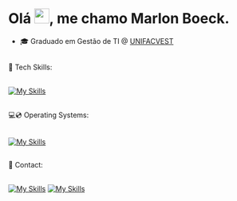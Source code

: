 <h1 align="left">Olá <img src="https://raw.githubusercontent.com/kaueMarques/kaueMarques/master/hi.gif" height="30px">, me chamo Marlon Boeck.</h1>

- 🎓 Graduado em Gestão de TI @ [UNIFACVEST](https://www.unifacvest.edu.br/)

<h2></h2>
<div style="display: inline_block">
🚀&nbspTech Skills: <br><br>
          
[![My Skills](https://skillicons.dev/icons?i=js,html,css,vscode,bash,git,github,notion&perline=4)](https://skillicons.dev)

  
##

<div> 
💻💿&nbspOperating Systems: <br><br>

[![My Skills](https://skillicons.dev/icons?i=windows,linux,ubuntu,mint,debian&perline=5)](https://skillicons.dev)

##
 
<div> 
📧&nbspContact: <br><br>
  
[![My Skills](https://skillicons.dev/icons?i=linkedin)](https://www.linkedin.com/in/marlon-boeck)
[![My Skills](https://skillicons.dev/icons?i=gmail)](mailto:marlonfbv@gmail.com)


</div>

<!---
- 👋 Hi, I’m @marlonboeck
- 👀 I’m interested in ...
- 🌱 I’m currently learning ...
- 💞️ I’m looking to collaborate on ...
- 📫 How to reach me ...
- 😄 Pronouns: ...
- ⚡ Fun fact: ...


marlonboeck/marlonboeck is a ✨ special ✨ repository because its `README.md` (this file) appears on your GitHub profile.
You can click the Preview link to take a look at your changes.
--->
